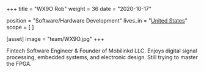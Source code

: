 +++
title = "WX9O Rob"
weight = 36
date = "2020-10-17"

position = "Software/Hardware Development"
lives_in = "[United States](https://www.google.com/maps/place/United+States/)"
scope = [
]

[asset]
  image = "team/WX9O.jpg"
+++

Fintech Software Engineer & Founder of Mobilinkd LLC.
Enjoys digital signal processing, embedded systems,
and electronic design. Still trying to master the FPGA.